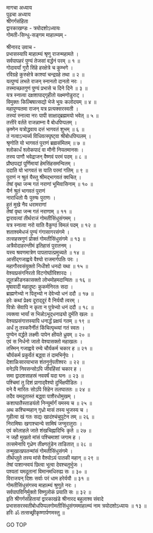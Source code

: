 मागचा अध्याय  
पुढचा अध्याय  
श्रीगर्गसंहिता  
द्वारकाखण्डः - त्रयोदशोऽध्यायः  
गोमती-सिन्धु-सङ्गम माहात्म्यम् -  
  
श्रीनारद उवाच -  
प्रभासस्यापि माहात्म्यं श्रृणु राजन्महामते ।  
सर्वपापहरं पुण्यं तेजसां वर्द्धनं परम् ॥ १ ॥  
गोदावर्यां गुरौ सिंहे हरक्षेत्रे च कुम्भगे ।  
रविग्रहे कुरुक्षेत्रे काश्यां चन्द्रग्रहे तथा ॥ २ ॥  
यत्पुण्यं लभते राजन् स्नानतो दानतो नरः ।  
तस्माच्छतगुणं पुण्यं प्रभासे च दिने दिने ॥ ३ ॥  
यत्र स्नात्वा दक्षशापाद्‌गृहीतो यक्ष्मणोडुराट् ।  
विमुक्तः किल्बिषात्सद्यो भेजे भूयः कलोदयम् ॥ ४ ॥  
महापुण्यतमा राजन् यत्र प्रत्यक्सरस्वती ।  
तस्यां स्नात्वा नरः पापी साक्षाद्ब्रह्ममयो भवेत् ॥ ५ ॥  
तत्तीरे वर्तते राजन्नाम्ना वै बोधपिप्पलम् ।  
कृष्णेन यत्रोद्धवाय दत्तं भागवतं शुभम् ॥ ६ ॥  
तं नत्वाऽभ्यर्च्य विधिवत्स्पृष्ट्वा श्रीबोधपिप्पलम् ।  
श्रृणोति यो भागवतं पुराणं ब्रह्मसंमितम् ॥ ७ ॥  
श्लोकार्धं श्लोकपादं वा मौनी नियतमानसः ।  
तस्य पाणौ भवेद्राजन् वैष्णवं परमं पदम् ॥ ८ ॥  
प्रौष्ठपद्यां पूर्णिमायां हेमसिंहसमन्वितम् ।  
ददाति यो भागवतं स याति परमां गतिम् ॥ ९ ॥  
पुराणं न श्रुतं यैस्तु श्रीमद्‌भागवतं क्वचित् ।  
तेषां वृथा जन्म गतं नराणां भूमिवासिनाम् ॥ १० ॥  
यैर्न श्रुतं भागवतं पुराणं  
     नाराधितो यैः पुरुषः पुराणः ।  
हुतं मुखे नैव धरामराणां  
     तेषां वृथा जन्म गतं नराणाम् ॥ ११ ॥  
द्वारावत्यां तीर्थराजं गोमतीसिंधुसंगमम् ।  
यत्र स्नात्वा नरो याति वैकुण्ठं विमलं पदम् ॥ १२ ॥  
शताश्वमेधजं पुण्यं गंगासागरसंगमे ।  
तत्सहस्रगुणं प्रोक्तं गोमतीसिंधुसंगमे ॥ १३ ॥  
अत्रैवोदाहरन्तीमं इतिहासं पुरातनम् ।  
यस्य श्रवणमात्रेण पापतापात्प्रमुच्यते ॥ १४ ॥  
आसीद्‌गजाह्वये वैश्यो राजमार्गपतिः परः ।  
महागौरवसंयुक्तो निधीशो धनदो यथा ॥ १५ ॥  
वेश्याप्रसंगनिरतो विटगोष्ठीविशारदः ।  
द्यूतक्रीडनकासक्तो लोभमोहमदान्वितः ॥ १६ ॥  
मृषावादी महादुष्टः कुकर्मनिरतः सदा ।  
ब्राह्मणेभ्यो न पितृभ्यो न देवेभ्यो धनं ददौ ॥ १७ ॥  
हरेः कथां प्रेक्ष्य दूराद्‌दूरं वै निर्ययौ त्वरम् ।  
पित्रोः सेवापि न कृता न पुत्रेभ्यो धनं ददौ ॥ १८ ॥  
त्यक्त्वा भार्यां स भिन्नोऽभू‌द्‌धनाढ्यो दुर्मति खलः ॥  
वेश्याप्रसंगात्तस्यापि धनार्द्धं प्रक्षयं गतम् ॥ १९ ॥  
अर्धं तु तस्करैर्नीतं किंचित्पृथ्व्यां गतं स्वतः ।  
पुण्येन वर्द्धते लक्ष्मीः पापेन क्षीयते ध्रुवम् ॥ २० ॥  
एवं स निर्धनो जातो वेश्यासक्तो महाखलः ।  
तस्मिन् गजाह्वये रम्ये चौर्यकर्म चकार ह ॥ २१ ॥  
चौर्यकर्म प्रकुर्वंतं बद्ध्वा तं दामभिर्नृपः ।  
देशान्निःसारयाभास शंतनुर्नृपतीश्वरः ॥ २२ ॥  
वनेऽपि निवसन्सोऽपि जीवहिंसां चकार ह ।  
समा द्वादशसाहस्रं नववर्षं यदा घनः ॥ २३ ॥  
पश्चिमां तु दिशं प्रागाद्‌वैश्यो दुर्भिक्षपीडितः ।  
वने वै मारितः सोऽपि सिंहेन तलघाततः ॥ २४ ॥  
तदैव यमदूतास्तं बद्ध्वा पाशैरधोमुखम् ।  
कशाघातैस्ताडयंतो निन्युर्मार्गं यमस्य च ॥ २५ ॥  
अथ कश्चिन्महान् गृध्रो मासं तस्य भुजस्य च ।  
गृहीत्वा खं गतः सद्यः खादंश्चंचुपुटेन तम् ॥ २६ ॥  
निरामिषाः खगाश्चान्ये सामिषं जग्मुरातुराः ।  
एवं कोलाहले जाते शंखचिह्नादिभिः कृते ॥ २७ ॥  
न जहौ मुखतो मांसं पश्चिमाशां जगाम ह ।  
तत्समेनापि गृध्रेण तीक्ष्णतुंडेन ताडितात् ॥ २८ ॥  
तन्मुखात्प्रपतन्मांसं गोमतीसिंधुसंगमे ।  
तीर्थप्लुते तस्य मांसे वैश्योऽयं पातकी महान् ॥ २९ ॥  
तेषां पाशान्स्वयं छित्वा भूत्वा देवश्चतुर्भुजः ।  
पश्यतां यमदूतानां विमानमधिरुह्य सः ॥ ३० ॥  
विराजयन् दिशः सर्वाः परं धाम हरेर्ययौ ॥ ३१ ॥  
गोमतीसिंधुसंगस्य माहात्म्यं श्रुणुते नरः ।  
सर्वपापविनिर्मुक्तो विष्णुलोकं प्रयाति सः ॥ ३२ ॥  
इति श्रीगर्गसंहितायां द्वारकाखंडे श्रीनारद बहुलाश्व संवादे  
प्रभाससरस्वतीबोधपिप्पलगोमतीसिंधुसंगममाहात्म्यं नाम त्रयोदशोऽध्यायः ॥ १३ ॥  
हरिः ॐ तत्सच्छ्रीकृष्णार्पणमस्तु ॥  
  
GO TOP

